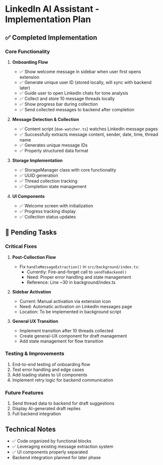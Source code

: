 # LinkedIn AI Assistant - Implementation Plan

## ✅ Completed Implementation

### Core Functionality
1. **Onboarding Flow**
   - ✅ Show welcome message in sidebar when user first opens extension
   - ✅ Generate unique user ID (stored locally, will sync with backend later)
   - ✅ Guide user to open LinkedIn chats for tone analysis
   - ✅ Collect and store 10 message threads locally
   - ✅ Show progress bar during collection
   - ✅ Send collected messages to backend after completion

2. **Message Detection & Collection**
   - ✅ Content script (`dom-watcher.ts`) watches LinkedIn message pages
   - ✅ Successfully extracts message content, sender, date, time, thread name
   - ✅ Generates unique message IDs
   - ✅ Properly structured data format

3. **Storage Implementation**
   - ✅ StorageManager class with core functionality
   - ✅ UUID generation
   - ✅ Thread collection tracking
   - ✅ Completion state management

4. **UI Components**
   - ✅ Welcome screen with initialization
   - ✅ Progress tracking display
   - ✅ Collection status updates

## 🔄 Pending Tasks

### Critical Fixes
1. **Post-Collection Flow**
   - Fix `handleMessageExtraction()` in `src/background/index.ts`:
     * Currently: Fire-and-forget call to `sendToBackend()`
     * Need: Proper error handling and state management
     * Reference: Line ~30 in background/index.ts

2. **Sidebar Activation**
   - Current: Manual activation via extension icon
   - Need: Automatic activation on LinkedIn messages page
   - Location: To be implemented in background script

3. **General UX Transition**
   - Implement transition after 10 threads collected
   - Create general-UX component for draft management
   - Add state management for flow transition

### Testing & Improvements
1. End-to-end testing of onboarding flow
2. Test error handling and edge cases
3. Add loading states to UI components
4. Implement retry logic for backend communication

### Future Features
1. Send thread data to backend for draft suggestions
2. Display AI-generated draft replies
3. Full backend integration

## Technical Notes
- ✅ Code organized by functional blocks
- ✅ Leveraging existing message extraction system
- ✅ UI components properly separated
- Backend integration planned for later phase



